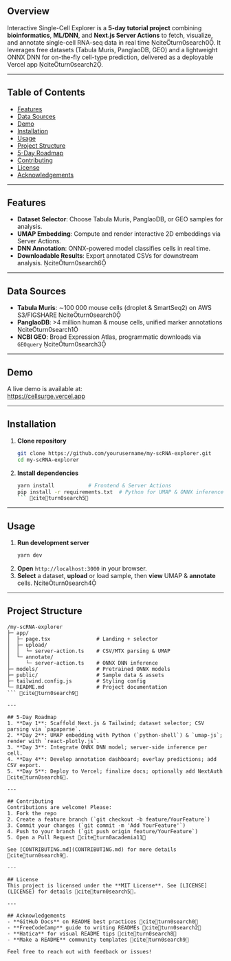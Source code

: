 ## Overview  
Interactive Single-Cell Explorer is a **5-day tutorial project** combining **bioinformatics**, **ML/DNN**, and **Next.js Server Actions** to fetch, visualize, and annotate single-cell RNA-seq data in real time citeturn0search0. It leverages free datasets (Tabula Muris, PanglaoDB, GEO) and a lightweight ONNX DNN for on-the-fly cell-type prediction, delivered as a deployable Vercel app citeturn0search2.

---

## Table of Contents  
- [Features](#features)  
- [Data Sources](#data-sources)  
- [Demo](#demo)  
- [Installation](#installation)  
- [Usage](#usage)  
- [Project Structure](#project-structure)  
- [5-Day Roadmap](#5-day-roadmap)  
- [Contributing](#contributing)  
- [License](#license)  
- [Acknowledgements](#acknowledgements)  

---

## Features  
- **Dataset Selector**: Choose Tabula Muris, PanglaoDB, or GEO samples for analysis.  
- **UMAP Embedding**: Compute and render interactive 2D embeddings via Server Actions.  
- **DNN Annotation**: ONNX-powered model classifies cells in real time.  
- **Downloadable Results**: Export annotated CSVs for downstream analysis. citeturn0search6  

---

## Data Sources  
- **Tabula Muris**: ∼100 000 mouse cells (droplet & SmartSeq2) on AWS S3/FIGSHARE citeturn0search0  
- **PanglaoDB**: >4 million human & mouse cells, unified marker annotations citeturn0search1  
- **NCBI GEO**: Broad Expression Atlas, programmatic downloads via `GEOquery` citeturn0search3  

---

## Demo  
A live demo is available at:  
<https://cellsurge.vercel.app>  

---

## Installation  
1. **Clone repository**  
   ```bash
   git clone https://github.com/yourusername/my-scRNA-explorer.git
   cd my-scRNA-explorer
   ```  
2. **Install dependencies**  
   ```bash
   yarn install           # Frontend & Server Actions  
   pip install -r requirements.txt  # Python for UMAP & ONNX inference  
   ``` citeturn0search5  

---

## Usage  
1. **Run development server**  
   ```bash
   yarn dev
   ```  
2. **Open** `http://localhost:3000` in your browser.  
3. **Select** a dataset, **upload** or load sample, then **view** UMAP & **annotate** cells. citeturn0search4  

---

## Project Structure  
```plaintext
/my-scRNA-explorer
├─ app/
│  ├─ page.tsx               # Landing + selector  
│  ├─ upload/
│  │  └─ server-action.ts    # CSV/MTX parsing & UMAP  
│  └─ annotate/
│     └─ server-action.ts    # ONNX DNN inference  
├─ models/                   # Pretrained ONNX models  
├─ public/                   # Sample data & assets  
├─ tailwind.config.js        # Styling config  
└─ README.md                 # Project documentation  
``` citeturn0search9  

---

## 5-Day Roadmap  
1. **Day 1**: Scaffold Next.js & Tailwind; dataset selector; CSV parsing via `papaparse`.  
2. **Day 2**: UMAP embedding with Python (`python-shell`) & `umap-js`; render with `react-plotly.js`.  
3. **Day 3**: Integrate ONNX DNN model; server-side inference per cell.  
4. **Day 4**: Develop annotation dashboard; overlay predictions; add CSV export.  
5. **Day 5**: Deploy to Vercel; finalize docs; optionally add NextAuth citeturn0search6.  

---

## Contributing  
Contributions are welcome! Please:  
1. Fork the repo  
2. Create a feature branch (`git checkout -b feature/YourFeature`)  
3. Commit your changes (`git commit -m 'Add YourFeature'`)  
4. Push to your branch (`git push origin feature/YourFeature`)  
5. Open a Pull Request citeturn0academia11  

See [CONTRIBUTING.md](CONTRIBUTING.md) for more details citeturn0search9.  

---

## License  
This project is licensed under the **MIT License**. See [LICENSE](LICENSE) for details citeturn0search5.  

---

## Acknowledgements  
- **GitHub Docs** on README best practices citeturn0search0  
- **FreeCodeCamp** guide to writing READMEs citeturn0search2  
- **Hatica** for visual README tips citeturn0search8  
- **Make a README** community templates citeturn0search9  

Feel free to reach out with feedback or issues!